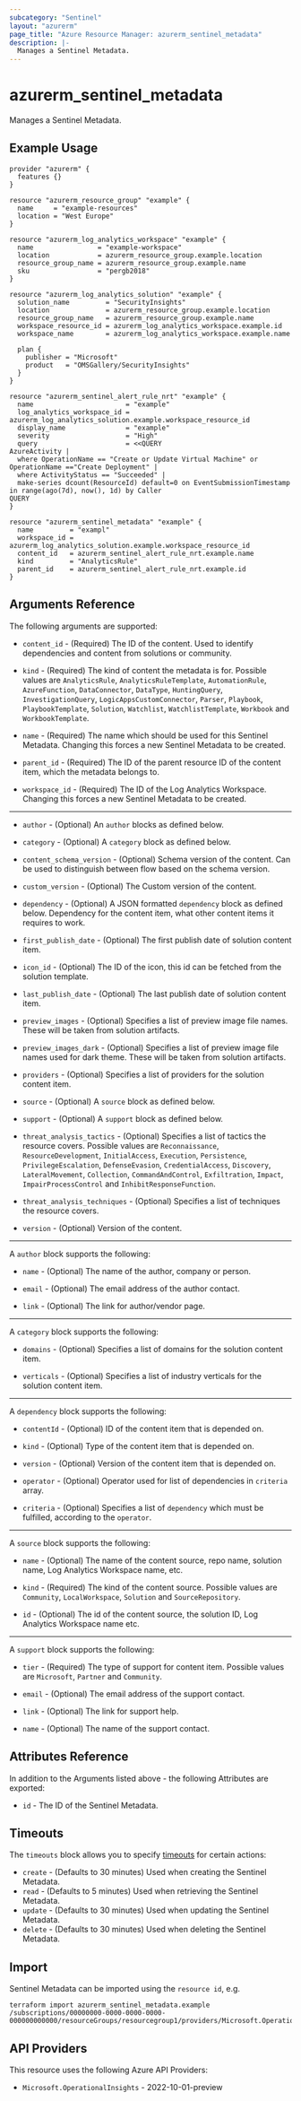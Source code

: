 ```yaml
---
subcategory: "Sentinel"
layout: "azurerm"
page_title: "Azure Resource Manager: azurerm_sentinel_metadata"
description: |-
  Manages a Sentinel Metadata.
---
```


# azurerm_sentinel_metadata

Manages a Sentinel Metadata.

## Example Usage

```hcl
provider "azurerm" {
  features {}
}

resource "azurerm_resource_group" "example" {
  name     = "example-resources"
  location = "West Europe"
}

resource "azurerm_log_analytics_workspace" "example" {
  name                = "example-workspace"
  location            = azurerm_resource_group.example.location
  resource_group_name = azurerm_resource_group.example.name
  sku                 = "pergb2018"
}

resource "azurerm_log_analytics_solution" "example" {
  solution_name         = "SecurityInsights"
  location              = azurerm_resource_group.example.location
  resource_group_name   = azurerm_resource_group.example.name
  workspace_resource_id = azurerm_log_analytics_workspace.example.id
  workspace_name        = azurerm_log_analytics_workspace.example.name

  plan {
    publisher = "Microsoft"
    product   = "OMSGallery/SecurityInsights"
  }
}

resource "azurerm_sentinel_alert_rule_nrt" "example" {
  name                       = "example"
  log_analytics_workspace_id = azurerm_log_analytics_solution.example.workspace_resource_id
  display_name               = "example"
  severity                   = "High"
  query                      = <<QUERY
AzureActivity |
  where OperationName == "Create or Update Virtual Machine" or OperationName =="Create Deployment" |
  where ActivityStatus == "Succeeded" |
  make-series dcount(ResourceId) default=0 on EventSubmissionTimestamp in range(ago(7d), now(), 1d) by Caller
QUERY
}

resource "azurerm_sentinel_metadata" "example" {
  name         = "exampl"
  workspace_id = azurerm_log_analytics_solution.example.workspace_resource_id
  content_id   = azurerm_sentinel_alert_rule_nrt.example.name
  kind         = "AnalyticsRule"
  parent_id    = azurerm_sentinel_alert_rule_nrt.example.id
}
```

## Arguments Reference

The following arguments are supported:

* `content_id` - (Required) The ID of the content. Used to identify dependencies and content from solutions or community.

* `kind` - (Required) The kind of content the metadata is for. Possible values are `AnalyticsRule`, `AnalyticsRuleTemplate`, `AutomationRule`, `AzureFunction`, `DataConnector`, `DataType`, `HuntingQuery`, `InvestigationQuery`, `LogicAppsCustomConnector`, `Parser`, `Playbook`, `PlaybookTemplate`, `Solution`, `Watchlist`, `WatchlistTemplate`, `Workbook` and `WorkbookTemplate`.

* `name` - (Required) The name which should be used for this Sentinel Metadata. Changing this forces a new Sentinel Metadata to be created.

* `parent_id` - (Required) The ID of the parent resource ID of the content item, which the metadata belongs to.

* `workspace_id` - (Required) The ID of the Log Analytics Workspace. Changing this forces a new Sentinel Metadata to be created.

---

* `author` - (Optional) An `author` blocks as defined below.

* `category` - (Optional) A `category` block as defined below.

* `content_schema_version` - (Optional) Schema version of the content. Can be used to distinguish between flow based on the schema version.

* `custom_version` - (Optional) The Custom version of the content.

* `dependency` - (Optional) A JSON formatted `dependency` block as defined below. Dependency for the content item, what other content items it requires to work.

* `first_publish_date` - (Optional) The first publish date of solution content item.

* `icon_id` - (Optional) The ID of the icon, this id can be fetched from the solution template.

* `last_publish_date` - (Optional) The last publish date of solution content item.

* `preview_images` - (Optional) Specifies a list of preview image file names. These will be taken from solution artifacts.

* `preview_images_dark` - (Optional) Specifies a list of preview image file names used for dark theme. These will be taken from solution artifacts.

* `providers` - (Optional) Specifies a list of providers for the solution content item.

* `source` - (Optional) A `source` block as defined below.

* `support` - (Optional) A `support` block as defined below.

* `threat_analysis_tactics` - (Optional) Specifies a list of tactics the resource covers. Possible values are `Reconnaissance`, `ResourceDevelopment`, `InitialAccess`, `Execution`, `Persistence`, `PrivilegeEscalation`, `DefenseEvasion`, `CredentialAccess`, `Discovery`, `LateralMovement`, `Collection`, `CommandAndControl`, `Exfiltration`, `Impact`, `ImpairProcessControl` and `InhibitResponseFunction`.

* `threat_analysis_techniques` - (Optional) Specifies a list of techniques the resource covers.

* `version` - (Optional) Version of the content.

---

A `author` block supports the following:

* `name` - (Optional) The name of the author, company or person.

* `email` - (Optional) The email address of the author contact.

* `link` - (Optional) The link for author/vendor page.

---

A `category` block supports the following:

* `domains` - (Optional) Specifies a list of domains for the solution content item.

* `verticals` - (Optional) Specifies a list of industry verticals for the solution content item.

---

A `dependency` block supports the following:

* `contentId` - (Optional) ID of the content item that is depended on.

* `kind` - (Optional) Type of the content item that is depended on.

* `version` - (Optional) Version of the content item that is depended on.

* `operator` - (Optional) Operator used for list of dependencies in `criteria` array.

* `criteria` - (Optional) Specifies a list of `dependency` which must be fulfilled, according to the `operator`.

---

A `source` block supports the following:

* `name` - (Optional) The name of the content source, repo name, solution name, Log Analytics Workspace name, etc.

* `kind` - (Required) The kind of the content source. Possible values are `Community`, `LocalWorkspace`, `Solution` and `SourceRepository`.

* `id` - (Optional) The id of the content source, the solution ID, Log Analytics Workspace name etc.

---

A `support` block supports the following:

* `tier` - (Required) The type of support for content item. Possible values are `Microsoft`, `Partner` and `Community`.

* `email` - (Optional) The email address of the support contact.

* `link` - (Optional) The link for support help.

* `name` - (Optional) The name of the support contact.

## Attributes Reference

In addition to the Arguments listed above - the following Attributes are exported: 

* `id` - The ID of the Sentinel Metadata.

## Timeouts

The `timeouts` block allows you to specify [timeouts](https://developer.hashicorp.com/terraform/language/resources/configure#define-operation-timeouts) for certain actions:

* `create` - (Defaults to 30 minutes) Used when creating the Sentinel Metadata.
* `read` - (Defaults to 5 minutes) Used when retrieving the Sentinel Metadata.
* `update` - (Defaults to 30 minutes) Used when updating the Sentinel Metadata.
* `delete` - (Defaults to 30 minutes) Used when deleting the Sentinel Metadata.

## Import

Sentinel Metadata can be imported using the `resource id`, e.g.

```shell
terraform import azurerm_sentinel_metadata.example /subscriptions/00000000-0000-0000-0000-000000000000/resourceGroups/resourcegroup1/providers/Microsoft.OperationalInsights/workspaces/workspace1/providers/Microsoft.SecurityInsights/metadata/metadata1
```

## API Providers
<!-- This section is generated, changes will be overwritten -->
This resource uses the following Azure API Providers:

* `Microsoft.OperationalInsights` - 2022-10-01-preview
